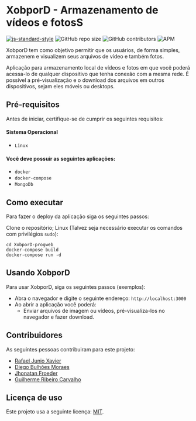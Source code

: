 # XobporD - Armazenamento de vídeos e fotosS

<!--- Exemplos de badges. Acesse https://shields.io para outras opções. Você pode querer incluir informações de dependencias, build, testes, licença, etc. --->

[![js-standard-style](https://img.shields.io/badge/code%20style-standard-brightgreen.svg)](http://standardjs.com)
![GitHub repo size](https://img.shields.io/github/repo-size/rafael-junio/progweb-template)
![GitHub contributors](https://img.shields.io/github/contributors/rafael-junio/progweb-template)
![APM](https://img.shields.io/apm/l/vim-mode)

XobporD tem como objetivo permitir que os usuários, de forma simples, armazenem e visualizem seus arquivos de vídeo e também fotos.

Aplicação para armazenamento local de vídeos e fotos em que você poderá acessa-lo de qualquer dispositivo que tenha conexão com a mesma rede.
É possível a pré-visualização e o download dos arquivos em outros dispositivos, sejam eles móveis ou desktops.

## Pré-requisitos

Antes de iniciar, certifique-se de cumprir os seguintes requisitos:

#### Sistema Operacional

- `Linux`

#### Você deve possuir as seguintes aplicações:

- `docker`
- `docker-compose`
- `MongoDb`

## Como executar

Para fazer o deploy da aplicação siga os seguintes passos:

Clone o repositório;
Linux (Talvez seja necessário executar os comandos com privilégios `sudo`):

```
cd XobporD-progweb
docker-compose build
docker-compose run -d
```

## Usando XobporD

Para usar XobporD, siga os seguintes passos (exemplos):

- Abra o navegador e digite o seguinte endereço: `http://localhost:3000`
- Ao abrir a aplicação você poderá:
  - Enviar arquivos de imagem ou vídeos, pré-visualiza-los no navegador e fazer download.

## Contribuidores

As seguintes pessoas contribuiram para este projeto:

- [Rafael Junio Xavier](https://github.com/rafael-junio)
- [Diego Bulhões Moraes](https://github.com/DiegoBulhoes/)
- [Jhonatan Froeder](https://github.com/froeder)
- [Guilherme Ribeiro Carvalho](https://github.com/guilhermercarvalho)

## Licença de uso

Este projeto usa a seguinte licença: [MIT](https://choosealicense.com/licenses/mit/).
